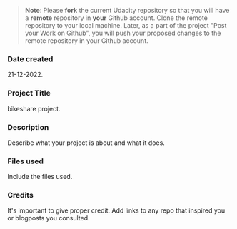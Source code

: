 >**Note**: Please **fork** the current Udacity repository so that you will have a **remote** repository in **your** Github account. Clone the remote repository to your local machine. Later, as a part of the project "Post your Work on Github", you will push your proposed changes to the remote repository in your Github account.

### Date created
21-12-2022.

### Project Title
bikeshare project.

### Description
Describe what your project is about and what it does.

### Files used
Include the files used.

### Credits
It's important to give proper credit. Add links to any repo that inspired you or blogposts you consulted.

